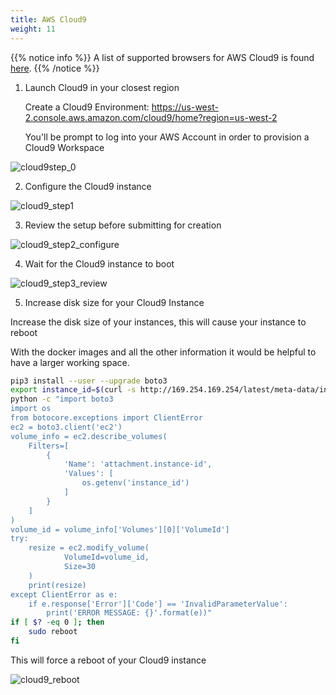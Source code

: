 ```yaml
---
title: AWS Cloud9
weight: 11
---
```



{{% notice info %}}
A list of supported browsers for AWS Cloud9 is found [here]( https://docs.aws.amazon.com/cloud9/latest/user-guide/browsers.html).
{{% /notice %}}

1. Launch Cloud9 in your closest region

   Create a Cloud9 Environment: https://us-west-2.console.aws.amazon.com/cloud9/home?region=us-west-2

   You'll be prompt to log into your AWS Account in order to provision a Cloud9 Workspace

![cloud9step_0](/images/setup/cloud9_step0_create.png)

2. Configure the Cloud9 instance

![cloud9_step1](/images/setup/cloud9_step1_name.png)

3. Review the setup before submitting for creation

![cloud9_step2_configure](/images/setup/cloud9_step2_configure.png)

4. Wait for the Cloud9 instance to boot

![cloud9_step3_review](/images/setup/cloud9_step3_review.png)

5. Increase disk size for your Cloud9 Instance 

Increase the disk size of your instances, this will cause your instance to reboot

With the docker images and all the other information it would be helpful to have a larger working space. 

```bash
pip3 install --user --upgrade boto3
export instance_id=$(curl -s http://169.254.169.254/latest/meta-data/instance-id)
python -c "import boto3
import os
from botocore.exceptions import ClientError 
ec2 = boto3.client('ec2')
volume_info = ec2.describe_volumes(
    Filters=[
        {
            'Name': 'attachment.instance-id',
            'Values': [
                os.getenv('instance_id')
            ]
        }
    ]
)
volume_id = volume_info['Volumes'][0]['VolumeId']
try:
    resize = ec2.modify_volume(    
            VolumeId=volume_id,    
            Size=30
    )
    print(resize)
except ClientError as e:
    if e.response['Error']['Code'] == 'InvalidParameterValue':
        print('ERROR MESSAGE: {}'.format(e))"
if [ $? -eq 0 ]; then
    sudo reboot
fi
```

This will force a reboot of your Cloud9 instance 

![cloud9_reboot](/images/setup/cloud9_reboot.png)
